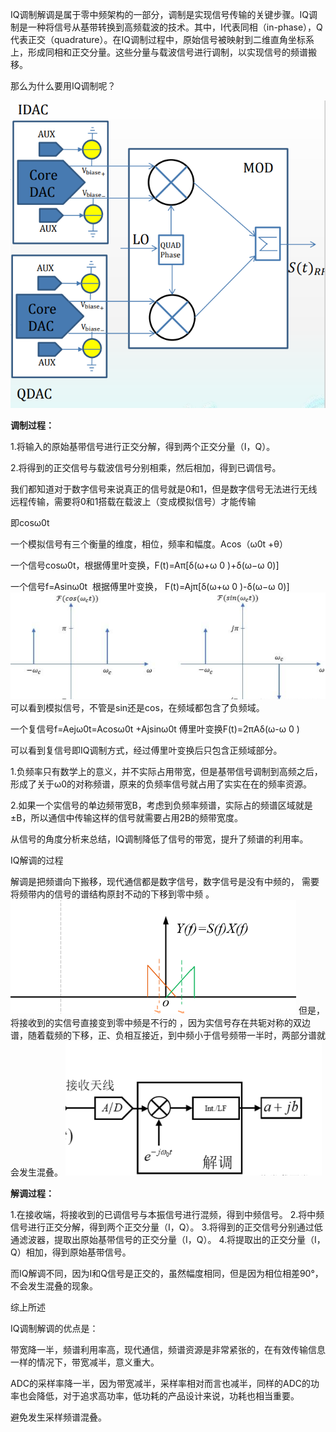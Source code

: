 
IQ调制解调是属于零中频架构的一部分，调制是实现信号传输的关键步骤。IQ调制是一种将信号从基带转换到高频载波的技术。其中，I代表同相（in-phase），Q代表正交（quadrature）。在IQ调制过程中，原始信号被映射到二维直角坐标系上，形成同相和正交分量。这些分量与载波信号进行调制，以实现信号的频谱搬移。

那么为什么要用IQ调制呢？

![](https://raw.githubusercontent.com/LeroyK111/pictureBed/master/20250306223134.png)

**调制过程：**

1.将输入的原始基带信号进行正交分解，得到两个正交分量（I，Q）。

2.将得到的正交信号与载波信号分别相乘，然后相加，得到已调信号。

我们都知道对于数字信号来说真正的信号就是0和1，但是数字信号无法进行无线远程传输，需要将0和1搭载在载波上（变成模拟信号）才能传输

即cosω0t    

一个模拟信号有三个衡量的维度，相位，频率和幅度。Acos（ω0t +θ）

一个信号cosω0t，根据傅里叶变换，F(t)=Aπ[δ(ω+ω 0 )+δ(ω−ω 0)]

一个信号f=Asinω0t  根据傅里叶变换， F(t)=Ajπ[δ(ω+ω 0 )-δ(ω−ω 0)]
![](https://raw.githubusercontent.com/LeroyK111/pictureBed/master/20250306223213.png)
可以看到模拟信号，不管是sin还是cos，在频域都包含了负频域。

一个复信号f=Aejω0t=Acosω0t +Ajsinω0t 傅里叶变换F(t)=2πAδ(ω-ω 0 )

可以看到复信号即IQ调制方式，经过傅里叶变换后只包含正频域部分。

1.负频率只有数学上的意义，并不实际占用带宽，但是基带信号调制到高频之后，形成了关于ω0的对称频谱，原来的负频率信号就占用了实实在在的频率资源。

2.如果一个实信号的单边频带宽B，考虑到负频率频谱，实际占的频谱区域就是±B，所以通信中传输这样的信号就需要占用2B的频带宽度。

从信号的角度分析来总结，IQ调制降低了信号的带宽，提升了频谱的利用率。

IQ解调的过程

解调是把频谱向下搬移，现代通信都是数字信号，数字信号是没有中频的， 需要将频带内的信号的谱结构原封不动的下移到零中频 。
![](https://raw.githubusercontent.com/LeroyK111/pictureBed/master/20250306223300.png)
但是，将接收到的实信号直接变到零中频是不行的 ，因为实信号存在共轭对称的双边谱，随着载频的下移，正、负相互接近，到中频小于信号频带一半时，两部分谱就会发生混叠。
![](https://raw.githubusercontent.com/LeroyK111/pictureBed/master/20250306223323.png)

**解调过程：**

1.在接收端，将接收到的已调信号与本振信号进行混频，得到中频信号。
2.将中频信号进行正交分解，得到两个正交分量（I，Q）。
3.将得到的正交信号分别通过低通滤波器，提取出原始基带信号的正交分量（I，Q）。
4.将提取出的正交分量（I，Q）相加，得到原始基带信号。


而IQ解调不同，因为I和Q信号是正交的，虽然幅度相同，但是因为相位相差90°，不会发生混叠的现象。    

综上所述

IQ调制解调的优点是：

带宽降一半，频谱利用率高，现代通信，频谱资源是非常紧张的，在有效传输信息一样的情况下，带宽减半，意义重大。

ADC的采样率降一半，因为带宽减半，采样率相对而言也减半，同样的ADC的功率也会降低，对于追求高功率，低功耗的产品设计来说，功耗也相当重要。

避免发生采样频谱混叠。









